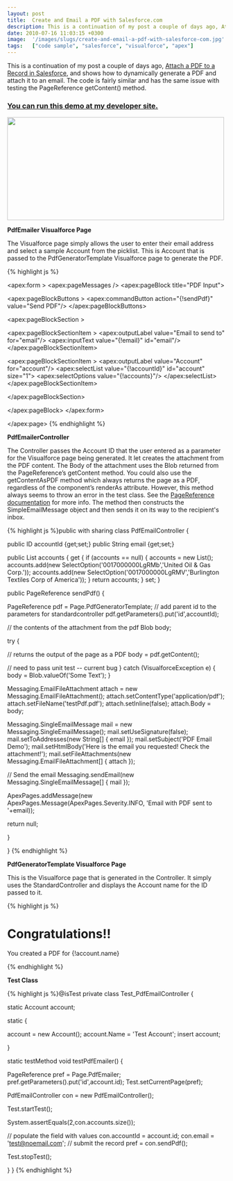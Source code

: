 ```yaml
---
layout: post
title:  Create and Email a PDF with Salesforce.com
description: This is a continuation of my post a couple of days ago, Attach a PDF to a Record in Salesforce  , and shows how to dynamically generate a PDF and attach it to an email. The code is fairly similar and has the same issue with testing the PageReference getContent() method. You can run this demo at my developer site.  PdfEmailer Visualforce Page  The Visualforce page simply allows the user to enter their email address and select a sample Account from the picklist. This is Account that is passed to t
date: 2010-07-16 11:03:15 +0300
image:  '/images/slugs/create-and-email-a-pdf-with-salesforce-com.jpg'
tags:   ["code sample", "salesforce", "visualforce", "apex"]
---
```

<p style="clear: both">This is a continuation of my post a couple of days ago, <a href="/2010/07/14/attach-a-pdf-to-a-record-in-salesforce/" target="_blank">Attach a PDF to a Record in Salesforce</a>, and shows how to dynamically generate a PDF and attach it to an email. The code is fairly similar and has the same issue with testing the PageReference getContent() method.</p><p style="clear: both"><h3 style="text-decoration:underline; clear: both"><a href="https://jeffdouglas-developer-edition.na5.force.com/examples/PdfEmailer" target="_blank">You can run this demo at my developer site.</a></h3></p> <p style="clear: both"><a href="https://jeffdouglas-developer-edition.na5.force.com/examples/PdfEmailer"><img src="http://res.cloudinary.com/blog-jeffdouglas-com/image/upload/v1400328002/email-pdf_jwyc4s.png" alt="" title="email-pdf" width="500" height="237" class="alignnone size-full wp-image-2889" /></a><p><strong>PdfEmailer Visualforce Page</strong></p><p style="clear: both">The Visualforce page simply allows the user to enter their email address and select a sample Account from the picklist. This is Account that is passed to the PdfGeneratorTemplate Visualforce page to generate the PDF.</p>
{% highlight js %}<apex:page controller="PdfEmailController">
 <apex:sectionHeader title="PDF Example" subtitle="Email a PDF" 
  description="Example of how to email a dynamically generated PDF."/>

 <apex:form >
  <apex:pageMessages />
  <apex:pageBlock title="PDF Input">
 
 <apex:pageBlockButtons >
  <apex:commandButton action="{!sendPdf}" value="Send PDF"/>
 </apex:pageBlockButtons>
  
 <apex:pageBlockSection >
  
  <apex:pageBlockSectionItem >
  <apex:outputLabel value="Email to send to" for="email"/>
   <apex:inputText value="{!email}" id="email"/>
  </apex:pageBlockSectionItem>
  
  <apex:pageBlockSectionItem >
  <apex:outputLabel value="Account" for="account"/>
  <apex:selectList value="{!accountId}" id="account" size="1">
   <apex:selectOptions value="{!accounts}"/>
  </apex:selectList>
  </apex:pageBlockSectionItem>
  
 </apex:pageBlockSection>

  </apex:pageBlock>
 </apex:form>

</apex:page>
{% endhighlight %}
<p style="clear: both"><strong>PdfEmailerController</strong></p><p style="clear: both">The Controller passes the Account ID that the user entered as a parameter for the Visualforce page being generated. It let creates the attachment from the PDF content. The Body of the attachment uses the Blob returned from the PageReference’s getContent method. You could also use the getContentAsPDF method which always returns the page as a PDF, regardless of the <apex:page> component’s renderAs attribute. However, this method always seems to throw an error in the test class. See the <a href="http://www.salesforce.com/us/developer/docs/apexcode/Content/apex_pages_pagereference.htm" target="_blank">PageReference documentation</a> for more info. The method then constructs the SimpleEmailMessage object and then sends it on its way to the recipient's inbox.</p>
{% highlight js %}public with sharing class PdfEmailController {

 public ID accountId {get;set;}
 public String email {get;set;}
 
 public List<SelectOption> accounts {
  get {
 if (accounts == null) {
  accounts = new List<SelectOption>();
  accounts.add(new SelectOption('0017000000LgRMb','United Oil & Gas Corp.'));
  accounts.add(new SelectOption('0017000000LgRMV','Burlington Textiles Corp of America'));
 }
 return accounts;
  }
  set;
 }
 
 public PageReference sendPdf() {
  
  PageReference pdf = Page.PdfGeneratorTemplate;
  // add parent id to the parameters for standardcontroller
  pdf.getParameters().put('id',accountId);
  
  // the contents of the attachment from the pdf
  Blob body;
  
  try {
 
 // returns the output of the page as a PDF
 body = pdf.getContent();
 
  // need to pass unit test -- current bug 
  } catch (VisualforceException e) {
 body = Blob.valueOf('Some Text');
  }
  
  Messaging.EmailFileAttachment attach = new Messaging.EmailFileAttachment();
  attach.setContentType('application/pdf');
  attach.setFileName('testPdf.pdf');
  attach.setInline(false);
  attach.Body = body;

  Messaging.SingleEmailMessage mail = new Messaging.SingleEmailMessage();
  mail.setUseSignature(false);
  mail.setToAddresses(new String[] { email });
  mail.setSubject('PDF Email Demo');
  mail.setHtmlBody('Here is the email you requested! Check the attachment!');
  mail.setFileAttachments(new Messaging.EmailFileAttachment[] { attach }); 
  
  // Send the email
  Messaging.sendEmail(new Messaging.SingleEmailMessage[] { mail });
  
  ApexPages.addMessage(new ApexPages.Message(ApexPages.Severity.INFO, 'Email with PDF sent to '+email));

  return null;

 }

}
{% endhighlight %}
<p><strong>PdfGeneratorTemplate Visualforce Page</strong></p>
<p>This is the Visualforce page that is generated in the Controller. It simply uses the StandardController and displays the Account name for the ID passed to it.</p>
{% highlight js %}<apex:page standardController="Account" renderAs="pdf">
 <h1>Congratulations!!</h1>
 <p>You created a PDF for {!account.name}</p>
</apex:page>
{% endhighlight %}
<p><strong>Test Class</strong><p>
{% highlight js %}@isTest
private class Test_PdfEmailController {

 static Account account;

 static {
  
  account = new Account();
  account.Name = 'Test Account';
  insert account;
  
 }

 static testMethod void testPdfEmailer() {

  PageReference pref = Page.PdfEmailer;
  pref.getParameters().put('id',account.id);
  Test.setCurrentPage(pref);
  
  PdfEmailController con = new PdfEmailController();  
  
  Test.startTest();
  
  System.assertEquals(2,con.accounts.size());
  
  // populate the field with values
  con.accountId = account.id;
  con.email = 'test@noemail.com';
  // submit the record
  pref = con.sendPdf();
  
  Test.stopTest(); 

 }
}
{% endhighlight %}

